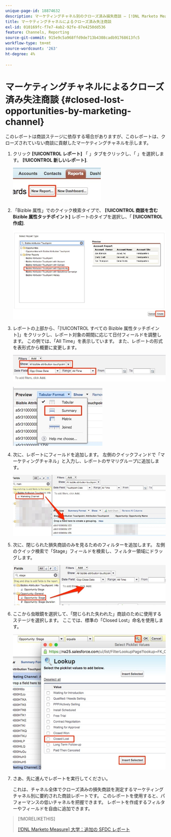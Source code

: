 ```yaml
---
unique-page-id: 18874632
description: マーケティングチャネル別のクローズ済み損失商談 — [!DNL Marketo Measure]
title: マーケティングチャネルによるクローズ済み失注商談
exl-id: 010169fc-f7e7-4ab2-92fe-87e4250dd536
feature: Channels, Reporting
source-git-commit: 915e9c5a968ffd9de713b4308cadb91768613fc5
workflow-type: tm+mt
source-wordcount: '263'
ht-degree: 4%

---
```


# マーケティングチャネルによるクローズ済み失注商談 {#closed-lost-opportunities-by-marketing-channel}

このレポートは商談ステージに依存する場合がありますが、このレポートは、クローズされていない商談に貢献したマーケティングチャネルを示します。

1. クリック **[!UICONTROL レポート]** 「 」タブをクリックし、「 」を選択します。 **[!UICONTROL 新しいレポート]**.

   ![](assets/1-3.jpg)

1. 「Bizible 属性」でのクイック検索タイプで、 **[!UICONTROL 商談を含む Bizible 属性タッチポイント]** レポートのタイプを選択し、「 **[!UICONTROL 作成]**.

   ![](assets/2-3.jpg)

1. レポートの上部から、「[!UICONTROL すべての Bizible 属性タッチポイント]」をクリックし、レポート対象の期間に応じて日付フィールドを調整します。 この例では、「All Time」を表示しています。 また、レポートの形式を表形式から概要に変更します。

   ![](assets/3-3.jpg)

   ![](assets/4-2.jpg)

1. 次に、レポートにフィールドを追加します。 左側のクイックフィンドで「マーケティングチャネル」と入力し、レポートのサマリグループに追加します。

   ![](assets/5.jpg)

1. 次に、閉じられた損失商談のみを見るためのフィルターを追加します。 左側のクイック検索で「Stage」フィールドを検索し、フィルター領域にドラッグします。

   ![](assets/6.jpg)

1. ここから虫眼鏡を選択して、「閉じられた失われた」商談のために使用するステージを選択します。 ここでは、標準の「Closed Lost」命名を使用します。

   ![](assets/7.jpg)

1. さあ、先に進んでレポートを実行してください。

   これは、チャネル全体でクローズ済みの損失商談を測定するマーケティングチャネル別に要約された商談レポートです。 このレポートを使用すると、パフォーマンスの低いチャネルを把握できます。 レポートを作成するフィルターやフィールドを自由に追加できます。

>[!MORELIKETHIS]
>
>[[!DNL Marketo Measure] 大学：追加の SFDC レポート](https://universityonline.marketo.com/courses/bizible-fundamentals-bizible-102/#/page/5c5cb68dfb384d0c9fb96cd0)
